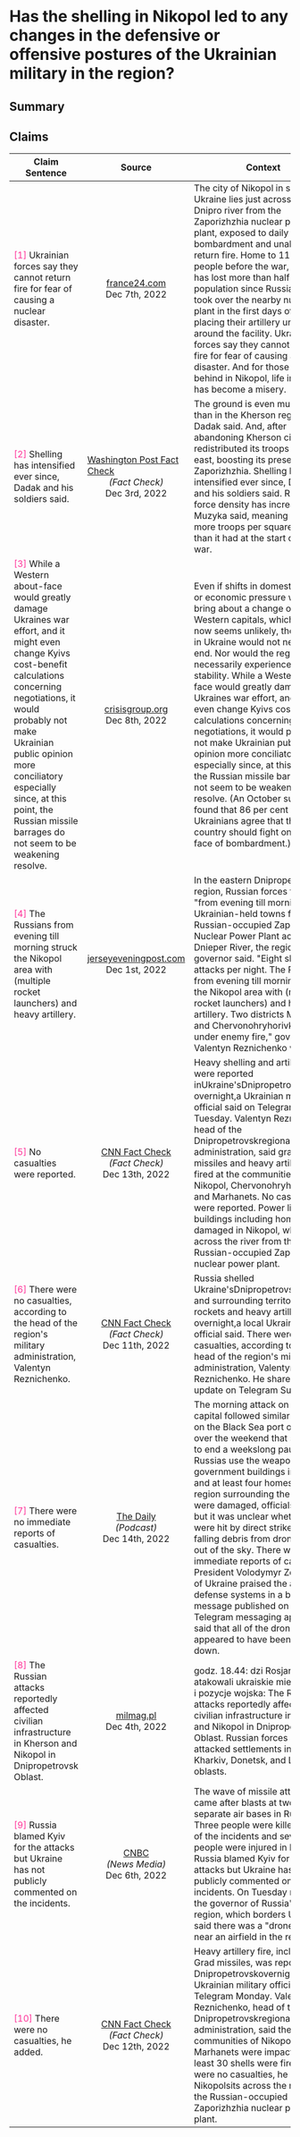 # Has the shelling in Nikopol led to any changes in the defensive or offensive postures of the Ukrainian military in the region?

## Summary
<DetailSlider>
<template v-slot:less-detailed>
Ukrainian forces are constrained from returning fire on the Russian artillery units stationed around the Zaporizhzhia nuclear power plant, to avoid the risk of a nuclear disaster, despite the intensified shelling of the city of Nikopol <font color=#FF3399>[<a href="#1">1</a>]</font>. Despite the increased Russian force density and shelling in the region, there are no reported changes in the Ukrainian military's defensive or offensive postures, as they continue to endure the barrages without direct retaliation to protect the nuclear facility <font color=#FF3399>[<a href="#2">2</a>, <a href="#4">4</a>]</font>.
</template>
<template v-slot:summary>
The Ukrainian military has not returned fire against Russian forces in Nikopol due to the proximity of the Zaporizhzhia nuclear power plant and the risk of triggering a nuclear disaster, despite the area being subject to intense shelling <font color=#FF3399>[<a href="#1">1</a>]</font>. The shelling has not weakened the Ukrainian public's resolve to continue fighting, as evidenced by a survey where 86% of Ukrainians agreed that the country should fight on <font color=#FF3399>[<a href="#3">3</a>]</font>. However, the increased number of Russian troops in the Zaporizhzhia region following their withdrawal from Kherson has led to intensified shelling in the area <font color=#FF3399>[<a href="#2">2</a>]</font>. The Ukrainian-held towns in the eastern Dnipropetrovsk region, including Nikopol, have faced continuous attacks from evening till morning, yet no changes in the Ukrainian defensive or offensive postures have been explicitly reported <font color=#FF3399>[<a href="#4">4</a>, <a href="#5">5</a>]</font>.
</template>
<template v-slot:more-detailed>
The city of Nikopol, located in southern Ukraine across the Dnipro river from the Zaporizhzhia nuclear power plant, has been subjected to daily Russian bombardment. The Russian military has positioned their artillery units around the nuclear facility, which has complicated the Ukrainian military's response options. Ukrainian forces have expressed that they cannot return fire due to the risk of triggering a nuclear disaster, which has led to a significant change in their defensive posture in the region <font color=#FF3399>[<a href="#1">1</a>, <a href="#4">4</a>]</font>. As a result, the population of Nikopol has decreased by more than half since the onset of hostilities, as residents flee the constant shelling and the threat of a nuclear incident <font color=#FF3399>[<a href="#1">1</a>]</font>.<br/><br/>Despite the shelling, there have been no reports of the Ukrainian military altering their offensive posture in the area. The Ukrainian forces continue to hold their positions, enduring "from evening till morning" shelling attacks from Russian forces stationed at the Zaporizhzhia Nuclear Power Plant <font color=#FF3399>[<a href="#4">4</a>]</font>. While the region has seen an increase in Russian force density, and shelling has intensified, the Ukrainian military appears to maintain its current strategy without engaging in actions that could escalate the situation around the nuclear plant <font color=#FF3399>[<a href="#2">2</a>, <a href="#4">4</a>, <a href="#5">5</a>, <a href="#6">6</a>]</font>. Additionally, Ukrainian public opinion remains steadfast in the face of bombardment, with a survey indicating a strong resolve to continue fighting, which likely influences the military's continued defense efforts without a shift in offensive actions <font color=#FF3399>[<a href="#3">3</a>]</font>.
</template>
</DetailSlider>

## Claims
| Claim Sentence | Source | Context |
|---|---|---|
|<font id="1" color=#FF3399>[1]</font> Ukrainian forces say they cannot return fire for fear of causing a nuclear disaster.|<div style="display: flex; justify-content: center; align-items: center; flex-direction: column;"><a href="" target="_blank"><BiasChart bias="N/A" /></a><div><a href="https://www.france24.com/en/europe/20221207-live-soldiers-among-16-dead-in-donetsk-road-crash-pro-russia-officials-say" target="_blank">france24.com</a></div><div></div><div>Dec 7th, 2022</div></div>| The city of Nikopol in southern Ukraine lies just across the Dnipro river from the Zaporizhzhia nuclear power plant, exposed to daily Russian bombardment and unable to return fire. Home to 115,000 people before the war, Nikopol has lost more than half its population since Russian forces took over the nearby nuclear plant in the first days of fighting, placing their artillery units around the facility. Ukrainian forces say they cannot return fire for fear of causing a nuclear disaster. And for those left behind in Nikopol, life in the city has become a misery.|
|<font id="2" color=#FF3399>[2]</font> Shelling has intensified ever since, Dadak and his soldiers said.|<div style="display: flex; justify-content: center; align-items: center; flex-direction: column;"><a href="https://www.allsides.com/news-source/fact-checker-washington-post-media-bias" target="_blank"><BiasChart bias="Lean Left" /></a><div><a href="https://www.washingtonpost.com/world/2022/12/03/after-kherson-ukraines-military-ponders-new-push-south-east/" target="_blank">Washington Post Fact Check</a></div><div>*(Fact Check)*</div><div>Dec 3rd, 2022</div></div>| The ground is even muddier than in the Kherson region, Dadak said. And, after abandoning Kherson city, Russia redistributed its troops to the east, boosting its presence in Zaporizhzhia. Shelling has intensified ever since, Dadak and his soldiers said. Russias force density has increased, Muzyka said, meaning it has more troops per square mile than it had at the start of the war.|
|<font id="3" color=#FF3399>[3]</font> While a Western about-face would greatly damage Ukraines war effort, and it might even change Kyivs cost-benefit calculations concerning negotiations, it would probably not make Ukrainian public opinion more conciliatory especially since, at this point, the Russian missile barrages do not seem to be weakening resolve.|<div style="display: flex; justify-content: center; align-items: center; flex-direction: column;"><a href="" target="_blank"><BiasChart bias="N/A" /></a><div><a href="https://www.crisisgroup.org/europe-central-asia/eastern-europe/ukraine/b96-answering-four-hard-questions-about-russias-war-ukraine" target="_blank">crisisgroup.org</a></div><div></div><div>Dec 8th, 2022</div></div>| Even if shifts in domestic politics or economic pressure were to bring about a change of heart in Western capitals, which right now seems unlikely, the violence in Ukraine would not necessarily end. Nor would the region necessarily experience greater stability. While a Western about-face would greatly damage Ukraines war effort, and it might even change Kyivs cost-benefit calculations concerning negotiations, it would probably not make Ukrainian public opinion more conciliatory especially since, at this point, the Russian missile barrages do not seem to be weakening resolve. (An October survey found that 86 per cent of Ukrainians agree that their country should fight on in the face of bombardment.)|
|<font id="4" color=#FF3399>[4]</font> The Russians from evening till morning struck the Nikopol area with (multiple rocket launchers) and heavy artillery.|<div style="display: flex; justify-content: center; align-items: center; flex-direction: column;"><a href="" target="_blank"><BiasChart bias="N/A" /></a><div><a href="https://jerseyeveningpost.com/morenews/worldnews/2022/12/01/russian-shelling-cuts-off-power-again-in-liberated-city-of-kherson/" target="_blank">jerseyeveningpost.com</a></div><div></div><div>Dec 1st, 2022</div></div>| In the eastern Dnipropetrovsk region, Russian forces fired "from evening till morning" at Ukrainian-held towns facing the Russian-occupied Zaporizhzhia Nuclear Power Plant across the Dnieper River, the regional governor said. "Eight shelling attacks per night. The Russians from evening till morning struck the Nikopol area with (multiple rocket launchers) and heavy artillery. Two districts Marhanets and Chervonohryhorivka came under enemy fire," governor Valentyn Reznichenko wrote.|
|<font id="5" color=#FF3399>[5]</font> No casualties were reported.|<div style="display: flex; justify-content: center; align-items: center; flex-direction: column;"><a href="https://www.allsides.com/news-source/facts-first-cnn-media-bias" target="_blank"><BiasChart bias="Left" /></a><div><a href="https://www.cnn.com/europe/live-news/russia-ukraine-war-news-12-13-22/h_864ec4c673acb12b87c0c2b33449d0d2" target="_blank">CNN Fact Check</a></div><div>*(Fact Check)*</div><div>Dec 13th, 2022</div></div>| Heavy shelling and artillery fire were reported inUkraine'sDnipropetrovskregion overnight,a Ukrainian military official said on Telegram Tuesday. Valentyn Reznichenko, head of the Dnipropetrovskregional military administration, said grad missiles and heavy artillery were fired at the communities of Nikopol, Chervonohryhorivka and Marhanets. No casualties were reported. Power lines and buildings including homes were damaged in Nikopol, which sits across the river from the Russian-occupied Zaporizhzhia nuclear power plant.|
|<font id="6" color=#FF3399>[6]</font> There were no casualties, according to the head of the region's military administration, Valentyn Reznichenko.|<div style="display: flex; justify-content: center; align-items: center; flex-direction: column;"><a href="https://www.allsides.com/news-source/facts-first-cnn-media-bias" target="_blank"><BiasChart bias="Left" /></a><div><a href="https://www.cnn.com/europe/live-news/russia-ukraine-war-news-12-11-22/h_f9811c6747dde776d54052137d687a20" target="_blank">CNN Fact Check</a></div><div>*(Fact Check)*</div><div>Dec 11th, 2022</div></div>| Russia shelled Ukraine'sDnipropetrovskregion and surrounding territories with rockets and heavy artillery overnight,a local Ukrainian official said. There were no casualties, according to the head of the region's military administration, Valentyn Reznichenko. He shared the update on Telegram Sunday.|
|<font id="7" color=#FF3399>[7]</font> There were no immediate reports of casualties.|<div style="display: flex; justify-content: center; align-items: center; flex-direction: column;"><a href="https://www.allsides.com/news-source/daily-media-bias" target="_blank"><BiasChart bias="Lean Left" /></a><div><a href="https://www.nytimes.com/live/2022/12/14/world/russia-ukraine-news" target="_blank">The Daily </a></div><div>*(Podcast)*</div><div>Dec 14th, 2022</div></div>| The morning attack on the capital followed similar strikes on the Black Sea port of Odesa over the weekend that seemed to end a weekslong pause in Russias use the weapons. Two government buildings in Kyiv and at least four homes in the region surrounding the capital were damaged, officials said, but it was unclear whether they were hit by direct strikes or falling debris from drones shot out of the sky. There were no immediate reports of casualties. President Volodymyr Zelensky of Ukraine praised the air defense systems in a brief video message published on the Telegram messaging app and said that all of the drones appeared to have been shot down.|
|<font id="8" color=#FF3399>[8]</font> The Russian attacks reportedly affected civilian infrastructure in Kherson and Nikopol in Dnipropetrovsk Oblast.|<div style="display: flex; justify-content: center; align-items: center; flex-direction: column;"><a href="" target="_blank"><BiasChart bias="N/A" /></a><div><a href="https://milmag.pl/atak-rosji-na-ukraine-dzien-dwiescie-osiemdziesiaty-czwarty/" target="_blank">milmag.pl</a></div><div></div><div>Dec 4th, 2022</div></div>| godz. 18.44: dzi Rosjanie atakowali ukraiskie miejscowoci i pozycje wojska: The Russian attacks reportedly affected civilian infrastructure in Kherson and Nikopol in Dnipropetrovsk Oblast. Russian forces also attacked settlements in Sumy, Kharkiv, Donetsk, and Luhansk oblasts.|
|<font id="9" color=#FF3399>[9]</font> Russia blamed Kyiv for the attacks but Ukraine has not publicly commented on the incidents.|<div style="display: flex; justify-content: center; align-items: center; flex-direction: column;"><a href="https://www.allsides.com/news-source/cnbc" target="_blank"><BiasChart bias="Center" /></a><div><a href="https://www.cnbc.com/2022/12/06/russia-ukraine-live-updates.html" target="_blank">CNBC</a></div><div>*(News Media)*</div><div>Dec 6th, 2022</div></div>| The wave of missile attacks came after blasts at two separate air bases in Russia. Three people were killed in one of the incidents and several people were injured in both. Russia blamed Kyiv for the attacks but Ukraine has not publicly commented on the incidents. On Tuesday morning, the governor of Russia's Kursk region, which borders Ukraine, said there was a "drone attack" near an airfield in the region.|
|<font id="10" color=#FF3399>[10]</font> There were no casualties, he added.|<div style="display: flex; justify-content: center; align-items: center; flex-direction: column;"><a href="https://www.allsides.com/news-source/facts-first-cnn-media-bias" target="_blank"><BiasChart bias="Left" /></a><div><a href="https://www.cnn.com/europe/live-news/russia-ukraine-war-news-12-12-22/h_8855e97fa3acf9bb4ee546585b2db628" target="_blank">CNN Fact Check</a></div><div>*(Fact Check)*</div><div>Dec 12th, 2022</div></div>| Heavy artillery fire, including Grad missiles, was reported in Dnipropetrovskovernight,a Ukrainian military official said on Telegram Monday. Valentyn Reznichenko, head of the Dnipropetrovskregional military administration, said the communities of Nikopol and Marhanets were impacted and at least 30 shells were fired. There were no casualties, he added. Nikopolsits across the river from the Russian-occupied Zaporizhzhia nuclear power plant.|
